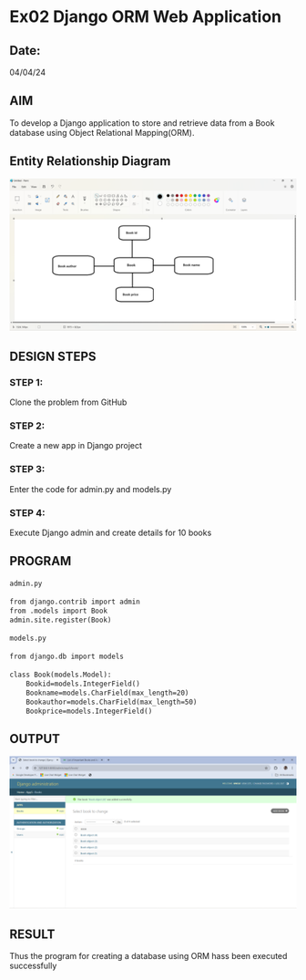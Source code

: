 # Ex02 Django ORM Web Application
## Date: 
04/04/24
## AIM
To develop a Django application to store and retrieve data from a Book database using Object Relational Mapping(ORM).

## Entity Relationship Diagram
![alt text](diagram.png)

## DESIGN STEPS

### STEP 1:
Clone the problem from GitHub

### STEP 2:
Create a new app in Django project

### STEP 3:
Enter the code for admin.py and models.py

### STEP 4:
Execute Django admin and create details for 10 books

## PROGRAM

```
admin.py

from django.contrib import admin
from .models import Book
admin.site.register(Book)

models.py

from django.db import models

class Book(models.Model):
    Bookid=models.IntegerField()
    Bookname=models.CharField(max_length=20)
    Bookauthor=models.CharField(max_length=50)
    Bookprice=models.IntegerField()
```

## OUTPUT
![alt text](output.png)

## RESULT
Thus the program for creating a database using ORM hass been executed successfully
